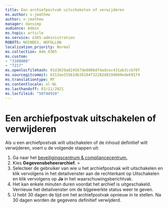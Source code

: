 ```yaml
---
title: Een archiefpostvak uitschakelen of verwijderen
ms.author: v-jmathew
author: v-jmathew
manager: dansimp
audience: Admin
ms.topic: article
ms.service: o365-administration
ROBOTS: NOINDEX, NOFOLLOW
localization_priority: Normal
ms.collection: Adm_O365
ms.custom:
- "3100008"
- "7217"
ms.openlocfilehash: 91d3029a824567de080bdf4adcec431ab3ccb70f
ms.sourcegitcommit: 6312ee31561db36104f32282d019d069ede69174
ms.translationtype: MT
ms.contentlocale: nl-NL
ms.lasthandoff: 03/11/2021
ms.locfileid: "50744910"
---
```

# <a name="disable-or-delete-an-archive-mailbox"></a>Een archiefpostvak uitschakelen of verwijderen

Als u een archiefpostvak wilt uitschakelen of de inhoud definitief wilt verwijderen, voert u de volgende stappen uit:

1. Ga naar het [beveiligingscentrum & compliancecentrum.]( https://go.microsoft.com/fwlink/p/?linkid=2077143)
2. Kies **Gegevensbeheerarchief.**  >  
3. Selecteer de gebruiker van wie u het archiefpostvak wilt uitschakelen  en klik vervolgens in het detailvenster aan de rechterkant op Uitschakelen en klik vervolgens op **Ja** in het waarschuwingsberichtvak.
4. Het kan enkele minuten duren voordat het archief is uitgeschakeld. Vernieuw het detailvenster om de bijgewerkte status weer te geven.
5. U hebt 30 dagen de tijd om het archiefpostvak opnieuw in te stellen. Na 30 dagen worden de gegevens definitief verwijderd.
